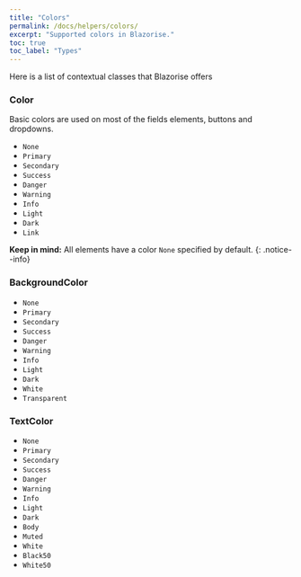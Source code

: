 ```yaml
---
title: "Colors"
permalink: /docs/helpers/colors/
excerpt: "Supported colors in Blazorise."
toc: true
toc_label: "Types"
---
```


Here is a list of contextual classes that Blazorise offers

### Color

Basic colors are used on most of the fields elements, buttons and dropdowns.

- `None`
- `Primary`
- `Secondary`
- `Success`
- `Danger`
- `Warning`
- `Info`
- `Light`
- `Dark`
- `Link`

**Keep in mind:** All elements have a color `None` specified by default.
{: .notice--info}

### BackgroundColor

- `None`
- `Primary`
- `Secondary`
- `Success`
- `Danger`
- `Warning`
- `Info`
- `Light`
- `Dark`
- `White`
- `Transparent`

### TextColor

- `None`
- `Primary`
- `Secondary`
- `Success`
- `Danger`
- `Warning`
- `Info`
- `Light`
- `Dark`
- `Body`
- `Muted`
- `White`
- `Black50`
- `White50`